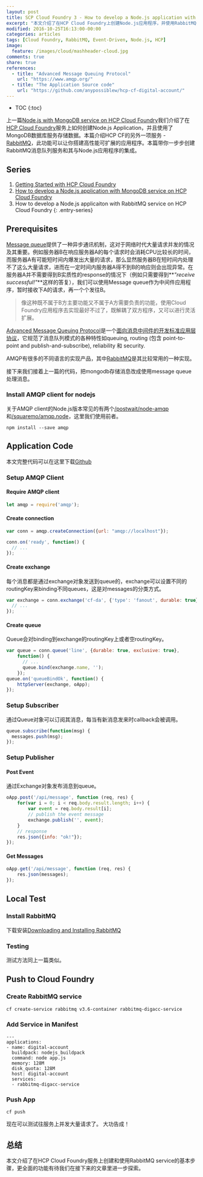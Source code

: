 ```yaml
---
layout: post
title: SCP Cloud Foundry 3 - How to develop a Node.js application with RabbitMQ service
excerpt: "本文介绍了在HCP Cloud Foundry上创建Node.js应用程序，并使用RabbitMQ service接受分发消息的功能。使用到了一些Cloud Foundry的基础命令"
modified: 2016-10-25T16:13:00-00:00
categories: articles
tags: [Cloud Foundry, RabbitMQ, Event-Driven, Node.js, HCP]
image:
  feature: /images/cloud/mashheader-cloud.jpg
comments: true
share: true
references:
  - title: "Advanced Message Queuing Protocol"
    url: "https://www.amqp.org/"
  - title: "The Application Source code"
    url: "https://github.com/anypossiblew/hcp-cf-digital-account/"
---
```


* TOC
{:toc}

上一篇[Node.js with MongoDB service on HCP Cloud Foundry](/articles/nodejs-with-mongodb-on-hcp-cloud-foundry/)我们介绍了在[HCP Cloud Foundry][2]服务上如何创建Node.js Application，并且使用了MongoDB数据库服务存储数据。本篇介绍HCP CF的另外一项服务 - [RabbitMQ][4]，此功能可以让你搭建高性能可扩展的应用程序。本篇带你一步步创建RabbitMQ消息队列服务和其与Node.js应用程序的集成。

## Series

1. [Getting Started with HCP Cloud Foundry](/articles/getting-started-with-hcp-cloud-foundry/)
2. [How to develop a Node.js application with MongoDB service on HCP Cloud Foundry](/articles/nodejs-with-mongodb-on-hcp-cloud-foundry/)
3. How to develop a Node.js applicaiton with RabbitMQ service on HCP Cloud Foundry
{: .entry-series}

## Prerequisites

[Message queue][6]提供了一种异步通讯机制，这对于网络时代大量请求并发的情况及其重要。例如服务器B在响应服务器A的每个请求时会消耗CPU比较长的时间，而服务器A有可能短时间内爆发出大量的请求，那么显然服务器B在短时间内处理不了这么大量请求，进而在一定时间内服务器A得不到B的响应则会出现异常。在服务器A并不需要得到B实质性的response的情况下（例如只需要得到**_"receive successful!"_**这样的答复），我们可以使用Message queue作为中间件应用程序，暂时接收下A的请求，再一个个发往B。

> 像这种既不属于B方主要功能又不属于A方需要负责的功能，使用Cloud Foundry应用程序去实现最好不过了，既解耦了双方程序，又可以进行灵活扩展。

[Advanced Message Queuing Protocol][7]是一个[面向消息中间件的开发标准应用层协议][8]，它规范了消息队列模式的各种特性如queuing, routing (包含 point-to-point and publish-and-subscribe), reliability 和 security.

AMQP有很多的不同语言的实现产品，其中[RabbitMQ][4]是其比较常用的一种实现。

接下来我们接着上一篇的代码，把mongodb存储消息改成使用message queue处理消息。


### Install AMQP client for nodejs

关于AMQP client的Node.js版本常见的有两个[/postwait/node-amqp](https://github.com/postwait/node-amqp)和[/squaremo/amqp.node](https://github.com/squaremo/amqp.node)，这里我们使用前者。

`npm install --save amqp`


## Application Code

本文完整代码可以在这里下载[Github][5]

### Setup AMQP Client

#### Require AMQP client

```javascript
let amqp = require('amqp');
```

#### Create connection

```javascript
var conn = amqp.createConnection({url: "amqp://localhost"});

conn.on('ready', function() {
  // ...
});
```

#### Create exchange

每个消息都是通过exchange对象发送到queue的，exchange可以设置不同的routingKey来binding不同queues，这是对messages的分类方式。

```javascript
var exchange = conn.exchange('cf-da', {'type': 'fanout', durable: true}, function() {
  // ...
});
```

#### Create queue

Queue会对binding到exchange的routingKey上或者空routingKey。

```javascript
var queue = conn.queue('line', {durable: true, exclusive: true},
    function() {
      // ...
      queue.bind(exchange.name, '');
    });
queue.on('queueBindOk', function() {
    httpServer(exchange, oApp);
});
```

### Setup Subscriber

通过Queue对象可以订阅其消息，每当有新消息发来时callback会被调用。

```javascript
queue.subscribe(function(msg) {
  messages.push(msg);
});
```

### Setup Publisher

#### Post Event

通过Exchange对象发布消息到queue。

```javascript
oApp.post('/api/message', function (req, res) {
    for(var i = 0; i < req.body.result.length; i++) {
        var event = req.body.result[i];
        // publish the event message
        exchange.publish('', event);
    }
    // response
    res.json({info: "ok!"});
});
```

#### Get Messages

```javascript
oApp.get('/api/message', function (req, res) {
    res.json(messages);
});
```

## Local Test

### Install RabbitMQ

下载安装[Downloading and Installing RabbitMQ](https://www.rabbitmq.com/download.html)

### Testing

测试方法同上一篇类似。

## Push to Cloud Foundry

### Create RabbitMQ service

`cf create-service rabbitmq v3.6-container rabbitmq-digacc-service`

### Add Service in Manifest

```
---
applications:
- name: digital-account
  buildpack: nodejs_buildpack
  command: node app.js
  memory: 128M
  disk_quota: 128M
  host: digital-account
  services:
  - rabbitmq-digacc-service
```

### Push App

`cf push`

现在可以测试往服务上并发大量请求了。
大功告成！

## 总结

本文介绍了在HCP Cloud Foundry服务上创建和使用RabbitMQ service的基本步骤，更全面的功能有待我们在接下来的文章里进一步探索。


[1]:https://www.cloudfoundry.org/training/
[2]:https://hcp-cockpit.cfapps.us10.hana.ondemand.com/cockpit
[3]:https://github.com/postwait/node-amqp
[4]:https://www.rabbitmq.com/
[5]:https://github.com/anypossiblew/hcp-cf-digital-account/tree/master/nodejs-with-rabbitmq
[6]:https://en.wikipedia.org/wiki/Message_queue
[7]:https://www.amqp.org/
[8]:https://en.wikipedia.org/wiki/Advanced_Message_Queuing_Protocol
